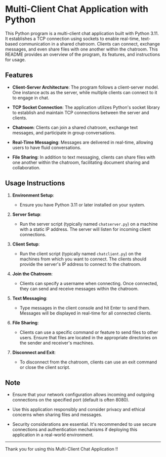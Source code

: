 # Multi-Client Chat Application with Python

This Python program is a multi-client chat application built with Python 3.11. It establishes a TCP connection using sockets to enable real-time, text-based communication in a shared chatroom. Clients can connect, exchange messages, and even share files with one another within the chatroom. This README provides an overview of the program, its features, and instructions for usage.

## Features

- **Client-Server Architecture**: The program follows a client-server model. One instance acts as the server, while multiple clients can connect to it to engage in chat.

- **TCP Socket Connection**: The application utilizes Python's socket library to establish and maintain TCP connections between the server and clients.

- **Chatroom**: Clients can join a shared chatroom, exchange text messages, and participate in group conversations.

- **Real-Time Messaging**: Messages are delivered in real-time, allowing users to have fluid conversations.

- **File Sharing**: In addition to text messaging, clients can share files with one another within the chatroom, facilitating document sharing and collaboration.

## Usage Instructions

1. **Environment Setup**:
   - Ensure you have Python 3.11 or later installed on your system.

2. **Server Setup**:
   - Run the server script (typically named `chatserver.py`) on a machine with a static IP address. The server will listen for incoming client connections.

3. **Client Setup**:
   - Run the client script (typically named `chatclient.py`) on the machines from which you want to connect. The clients should provide the server's IP address to connect to the chatroom.

4. **Join the Chatroom**:
   - Clients can specify a username when connecting. Once connected, they can send and receive messages within the chatroom.

5. **Text Messaging**:
   - Type messages in the client console and hit Enter to send them. Messages will be displayed in real-time for all connected clients.

6. **File Sharing**:
   - Clients can use a specific command or feature to send files to other users. Ensure that files are located in the appropriate directories on the sender and receiver's machines.

7. **Disconnect and Exit**:
   - To disconnect from the chatroom, clients can use an exit command or close the client script.

## Note

- Ensure that your network configuration allows incoming and outgoing connections on the specified port (default is often 8080).

- Use this application responsibly and consider privacy and ethical concerns when sharing files and messages.

- Security considerations are essential. It's recommended to use secure connections and authentication mechanisms if deploying this application in a real-world environment.



---

Thank you for using this Multi-Client Chat Application !!
